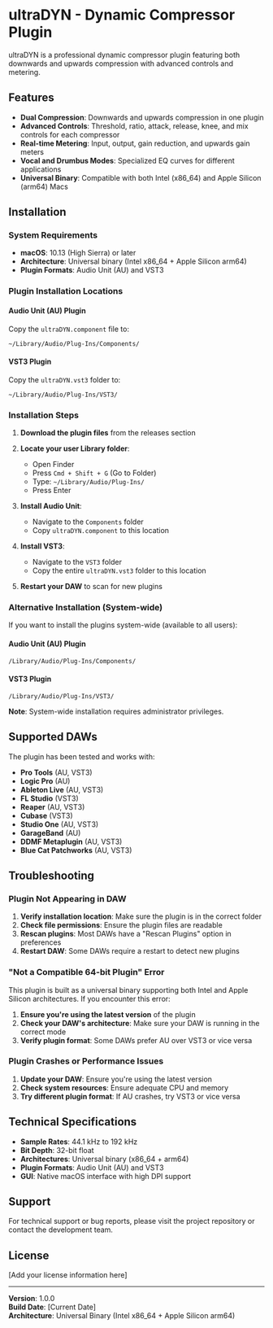 # ultraDYN - Dynamic Compressor Plugin

ultraDYN is a professional dynamic compressor plugin featuring both downwards and upwards compression with advanced controls and metering.

## Features

- **Dual Compression**: Downwards and upwards compression in one plugin
- **Advanced Controls**: Threshold, ratio, attack, release, knee, and mix controls for each compressor
- **Real-time Metering**: Input, output, gain reduction, and upwards gain meters
- **Vocal and Drumbus Modes**: Specialized EQ curves for different applications
- **Universal Binary**: Compatible with both Intel (x86_64) and Apple Silicon (arm64) Macs

## Installation

### System Requirements

- **macOS**: 10.13 (High Sierra) or later
- **Architecture**: Universal binary (Intel x86_64 + Apple Silicon arm64)
- **Plugin Formats**: Audio Unit (AU) and VST3

### Plugin Installation Locations

#### Audio Unit (AU) Plugin
Copy the `ultraDYN.component` file to:
```
~/Library/Audio/Plug-Ins/Components/
```

#### VST3 Plugin
Copy the `ultraDYN.vst3` folder to:
```
~/Library/Audio/Plug-Ins/VST3/
```

### Installation Steps

1. **Download the plugin files** from the releases section
2. **Locate your user Library folder**:
   - Open Finder
   - Press `Cmd + Shift + G` (Go to Folder)
   - Type: `~/Library/Audio/Plug-Ins/`
   - Press Enter

3. **Install Audio Unit**:
   - Navigate to the `Components` folder
   - Copy `ultraDYN.component` to this location

4. **Install VST3**:
   - Navigate to the `VST3` folder
   - Copy the entire `ultraDYN.vst3` folder to this location

5. **Restart your DAW** to scan for new plugins

### Alternative Installation (System-wide)

If you want to install the plugins system-wide (available to all users):

#### Audio Unit (AU) Plugin
```
/Library/Audio/Plug-Ins/Components/
```

#### VST3 Plugin
```
/Library/Audio/Plug-Ins/VST3/
```

**Note**: System-wide installation requires administrator privileges.

## Supported DAWs

The plugin has been tested and works with:
- **Pro Tools** (AU, VST3)
- **Logic Pro** (AU)
- **Ableton Live** (AU, VST3)
- **FL Studio** (VST3)
- **Reaper** (AU, VST3)
- **Cubase** (VST3)
- **Studio One** (AU, VST3)
- **GarageBand** (AU)
- **DDMF Metaplugin** (AU, VST3)
- **Blue Cat Patchworks** (AU, VST3)

## Troubleshooting

### Plugin Not Appearing in DAW

1. **Verify installation location**: Make sure the plugin is in the correct folder
2. **Check file permissions**: Ensure the plugin files are readable
3. **Rescan plugins**: Most DAWs have a "Rescan Plugins" option in preferences
4. **Restart DAW**: Some DAWs require a restart to detect new plugins

### "Not a Compatible 64-bit Plugin" Error

This plugin is built as a universal binary supporting both Intel and Apple Silicon architectures. If you encounter this error:

1. **Ensure you're using the latest version** of the plugin
2. **Check your DAW's architecture**: Make sure your DAW is running in the correct mode
3. **Verify plugin format**: Some DAWs prefer AU over VST3 or vice versa

### Plugin Crashes or Performance Issues

1. **Update your DAW**: Ensure you're using the latest version
2. **Check system resources**: Ensure adequate CPU and memory
3. **Try different plugin format**: If AU crashes, try VST3 or vice versa

## Technical Specifications

- **Sample Rates**: 44.1 kHz to 192 kHz
- **Bit Depth**: 32-bit float
- **Architectures**: Universal binary (x86_64 + arm64)
- **Plugin Formats**: Audio Unit (AU) and VST3
- **GUI**: Native macOS interface with high DPI support

## Support

For technical support or bug reports, please visit the project repository or contact the development team.

## License

[Add your license information here]

---

**Version**: 1.0.0  
**Build Date**: [Current Date]  
**Architecture**: Universal Binary (Intel x86_64 + Apple Silicon arm64)
